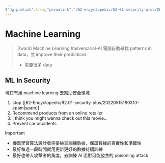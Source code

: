 ```yaml
---
{"dg-publish":true,"permalink":"/62-encyclopedic/62-01-security-plus/20220603081429-machine-learning/","dgHomeLink":true,"dgPassFrontmatter":false}
---
```



# Machine Learning

>[!word] Machine Learning #adversarial-AI
> 電腦自動尋找 patterns in data，並 improve their predictions 
> - 需要很多 data 

## ML In Security

現在有用 machine learning 去幫助安全領域
1. stop [[62-Encyclopedic/62.01-security-plus/20220515180310-spam|spam]] 
2. Recommend products from an online retailer 
3. I think you might wanna check out this movie…
4. Prevent car accidents 

>[!important] 
>- 機器學習算法設計者需要檢查訓練數據，保證數據的真實性和準確性
>- 最好每過一段時間就用更新更好的數據持續訓練
>- 最好也帶入攻擊者的角度，去訓練 AI 面對可能發生的 poisoning attack 

